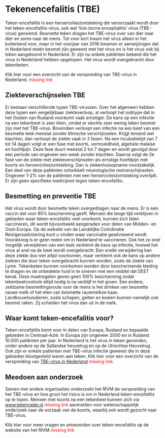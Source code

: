 # Tekenencefalitis (TBE)
Teken-encefalitis is een hersen(vlies)ontsteking die veroorzaakt wordt door het teken-encefalitis-virus, ook wel ‘tick-borne encephalitis’ virus (TBE-virus) genoemd. Besmette teken dragen het TBE-virus over van dier naar dier en soms naar de mens. Tot voor kort kwam het virus alleen in het buitenland voor, maar in het voorjaar van 2016 kwamen er aanwijzingen dat in Nederland reeën besmet zijn geweest met het virus en is het virus ook bij teken aangetoond in Nederland. Er zijn nu enkele patiënten bekend die het virus in Nederland hebben opgelopen. Het virus wordt overgebracht door tekenbeten.

Klik hier voor een overzicht van de verspreiding van TBE-virus in Nederland. <span style="color:red">missing link</span>

 
## Ziekteverschijnselen TBE
Er bestaan verschillende typen TBE-virussen. Over het algemeen hebben deze typen een vergelijkbaar ziekteverloop, al verloopt het subtype dat in het Oosten van Rusland voorkomt vaak ernstiger.
De kans op een infectie na een tekenbeet is zeer klein, omdat er slechts zeer weinig teken besmet zijn met het TBE-virus. Bovendien verloopt een infectie na een beet van een besmette teek meestal zonder klinische verschijnselen. Krijgt iemand wel klachten, dan verloopt de ziekte vaak in 2 fasen. Na een incubatietijd van 7 tot 14 dagen volgt er een fase met koorts, vermoeidheid, algehele malaise en hoofdpijn. Deze fase duurt meestal 2 tot 7 dagen en wordt gevolgd door een periode van ongeveer een week zonder klachten. Daarna volgt de 2e fase van de ziekte met ziekteverschijnselen als ernstige hoofdpijn met koorts en hersen(vlies)ontsteking. Dan is ziekenhuisopname noodzakelijk. Een deel van deze patiënten ontwikkelt neurologische restverschijnselen. Ongeveer 1-2% van de patiënten met een hersen(vlies)ontsteking overlijdt. Er zijn geen specifieke medicijnen tegen teken-encefalitis.

 

## Besmetting en preventie TBE
Het virus wordt door besmette teken overgedragen naar de mens. Er is een vaccin dat voor 95% bescherming geeft. Mensen die lange tijd verblijven in gebieden waar teken-encefalitis veel voorkomt, kunnen zich laten vaccineren, dit wordt bijvoorbeeld aangeraden voor delen van Midden- en Oost-Europa. Op de website van de Landelijke Coördinatie Reizigersadvisering kunt u vinden waar vaccinatie geadviseerd wordt. Vooralsnog is er geen reden om in Nederland te vaccineren.
Ook het zo snel mogelijk verwijderen van een teek verkleint de kans op infectie, hoewel het virus al snel na de beet wordt overgebracht. Een snelle verwijdering kan deze ziekte dus niet altijd voorkomen, maar verkleint ook de kans op andere ziekten die door teken overgebracht kunnen worden, zoals de ziekte van Lyme. Tekenbeten kunnen voorkomen worden door beschermende kleding te dragen en de onbedekte huid in te smeren met een middel dat DEET bevat. Deze maatregelen geven geen 100% bescherming zodat tekenbeetcontrole altijd nodig is na verblijf in het groen.
Een andere, zeldzame besmettingsroute voor de mens is het drinken van besmette rauwe melk of het eten van besmette rauwmelkse kaas. Landbouwhuisdieren, zoals schapen, geiten en koeien kunnen namelijk ook besmet raken. Zij scheiden het virus dan uit in de melk.

 

## Waar komt teken-encefalitis voor?
Teken-encefalitis  komt voor in delen van Europa, Rusland en bepaalde gebieden in Centraal-Azië. In Europa zijn ongeveer 2000 en in Rusland 10.000 patiënten per jaar.  In Nederland is het virus in teken gevonden, onder andere op de Sallandse heuvelrug en op de Utrechtse Heuvelrug. Ook zijn er enkele patïenten met TBE-virus infectie geweest die in deze gebieden blootgesteld waren aan teken. Klik hier voor een overzicht van de verspreiding van [TBE-virus in Nederland](/informatie/lyme-in-nederland) <span style="color:red">missing link</span>.

 

## Meedoen aan onderzoek
Samen met andere organisaties onderzoekt het RIVM de verspreiding van het TBE-virus en hoe groot het risico is om in Nederland teken-encefalitis op te lopen. Mensen met koorts na een tekenbeet kunnen zich via www.tekenradar.nl <span style="color:red">missing link</span> aanmelden voor wetenschappelijk onderzoek naar de oorzaak van de koorts, waarbij ook wordt gezocht naar TBE-virus.

 

Klik hier voor meer vragen en antwoorden over teken-encefalitis op de website van het RIVM.<span style="color:red">missing link</span>
